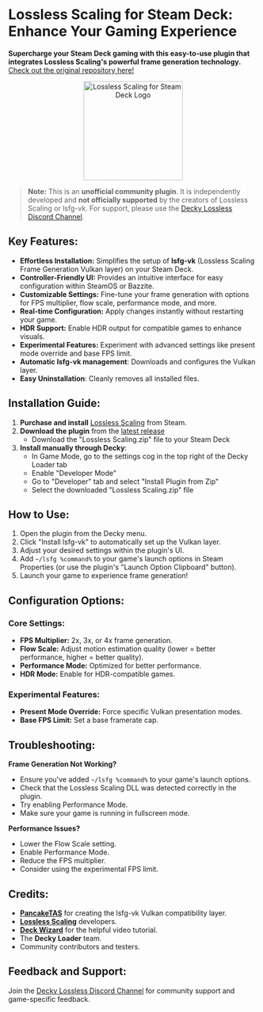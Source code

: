 # Lossless Scaling for Steam Deck: Enhance Your Gaming Experience

**Supercharge your Steam Deck gaming with this easy-to-use plugin that integrates Lossless Scaling's powerful frame generation technology.** [Check out the original repository here!](https://github.com/xXJSONDeruloXx/decky-lossless-scaling-vk)

<p align="center">
   <img src="assets/decky-lossless-logo.png" alt="Lossless Scaling for Steam Deck Logo" width="200"/>
</p>

> **Note:** This is an **unofficial community plugin**. It is independently developed and **not officially supported** by the creators of Lossless Scaling or lsfg-vk. For support, please use the [Decky Lossless Discord Channel](https://discord.gg/TwvHdVucC3).

## Key Features:

*   **Effortless Installation:** Simplifies the setup of **lsfg-vk** (Lossless Scaling Frame Generation Vulkan layer) on your Steam Deck.
*   **Controller-Friendly UI:** Provides an intuitive interface for easy configuration within SteamOS or Bazzite.
*   **Customizable Settings:** Fine-tune your frame generation with options for FPS multiplier, flow scale, performance mode, and more.
*   **Real-time Configuration:** Apply changes instantly without restarting your game.
*   **HDR Support:** Enable HDR output for compatible games to enhance visuals.
*   **Experimental Features:** Experiment with advanced settings like present mode override and base FPS limit.
*   **Automatic lsfg-vk management**: Downloads and configures the Vulkan layer.
*   **Easy Uninstallation**: Cleanly removes all installed files.

## Installation Guide:

1.  **Purchase and install** [Lossless Scaling](https://store.steampowered.com/app/993090/Lossless_Scaling/) from Steam.
2.  **Download the plugin** from the [latest release](https://github.com/xXJSONDeruloXx/decky-lossless-scaling-vk/releases)
    - Download the "Lossless Scaling.zip" file to your Steam Deck
3.  **Install manually through Decky**:
    - In Game Mode, go to the settings cog in the top right of the Decky Loader tab
    - Enable "Developer Mode"
    - Go to "Developer" tab and select "Install Plugin from Zip"
    - Select the downloaded "Lossless Scaling.zip" file

## How to Use:

1.  Open the plugin from the Decky menu.
2.  Click "Install lsfg-vk" to automatically set up the Vulkan layer.
3.  Adjust your desired settings within the plugin's UI.
4.  Add `~/lsfg %command%` to your game's launch options in Steam Properties (or use the plugin's "Launch Option Clipboard" button).
5.  Launch your game to experience frame generation!

## Configuration Options:

### Core Settings:

*   **FPS Multiplier:** 2x, 3x, or 4x frame generation.
*   **Flow Scale:** Adjust motion estimation quality (lower = better performance, higher = better quality).
*   **Performance Mode:** Optimized for better performance.
*   **HDR Mode:** Enable for HDR-compatible games.

### Experimental Features:

*   **Present Mode Override:** Force specific Vulkan presentation modes.
*   **Base FPS Limit:** Set a base framerate cap.

## Troubleshooting:

**Frame Generation Not Working?**

*   Ensure you've added `~/lsfg %command%` to your game's launch options.
*   Check that the Lossless Scaling DLL was detected correctly in the plugin.
*   Try enabling Performance Mode.
*   Make sure your game is running in fullscreen mode.

**Performance Issues?**

*   Lower the Flow Scale setting.
*   Enable Performance Mode.
*   Reduce the FPS multiplier.
*   Consider using the experimental FPS limit.

## Credits:

*   **[PancakeTAS](https://github.com/PancakeTAS/lsfg-vk)** for creating the lsfg-vk Vulkan compatibility layer.
*   **[Lossless Scaling](https://store.steampowered.com/app/993090/Lossless_Scaling/)** developers.
*   **[Deck Wizard](https://www.youtube.com/@DeckWizard)** for the helpful video tutorial.
*   The **Decky Loader** team.
*   Community contributors and testers.

## Feedback and Support:

Join the [Decky Lossless Discord Channel](https://discord.gg/TwvHdVucC3) for community support and game-specific feedback.